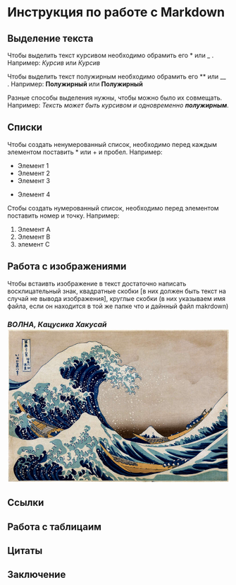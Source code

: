 # Инструкция по работе с Markdown

## Выделение текста

Чтобы выделить текст курсивом необходимо обрамить его * или _ .
Например: *Курсив* или _Курсив_

Чтобы выделить текст полужирным необходимо обрамить его ** или __ .
Например: **Полужирный** или __Полужирный__

Разные способы выделения нужны, чтобы можно было их совмещать. Например: _Тексть может быть курсивом и одновременно **полужирным**_.

## Списки

Чтобы создать ненумерованный список, необходимо перед каждым элементом поставить * или + и пробел.
Например:

* Элемент 1
* Элемент 2
* Элемент 3
+ Элемент 4

Стобы создать нумерованный список, необходимо перед элементом поставить номер и точку.
Например:

1. Элемент А
2. Элемент В
3. элемент С

## Работа с изображениями

Чтобы встаивть изображение в текст достаточно написать восклицательный знак, квадратные скобки [в них должен быть текст на случай не вывода изображения], круглые скобки (в них указываем имя файла, если он находится в той же папке что и дайнный файл makrdown)

### _**ВОЛНА**, Кацусика Хакусай_ ![Кацусика Хакусай](03_flat.jpg)




## Ссылки

## Работа с таблицаим

## Цитаты

## Заключение